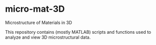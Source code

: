 # micro-mat-3D

Microstructure of Materials in 3D

This repository contains (mostly MATLAB) scripts and functions used to analyze and view 3D microstructural data.
